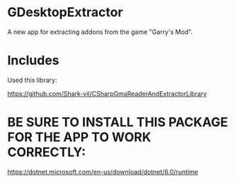 # GDesktopExtractor

A new app for extracting addons from the game "Garry's Mod".

# Includes
Used this library:

https://github.com/Shark-vil/CSharpGmaReaderAndExtractorLibrary

# BE SURE TO INSTALL THIS PACKAGE FOR THE APP TO WORK CORRECTLY:

https://dotnet.microsoft.com/en-us/download/dotnet/6.0/runtime